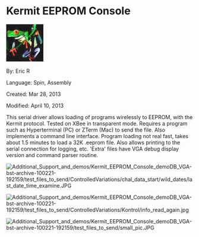# Kermit EEPROM Console

![frog_thumbnail_brightened.jpg](frog_thumbnail_brightened.jpg)

By: Eric R

Language: Spin, Assembly

Created: Mar 28, 2013

Modified: April 10, 2013

This serial driver allows loading of programs wirelessly to EEPROM, with the Kermit protocol. Tested on XBee in transparent mode. Requires a program such as Hyperterminal (PC) or ZTerm (Mac) to send the file. Also implements a command line interface. Program loading not real fast, takes about 1.5 minutes to load a 32K .eeprom file. Also allows printing to the serial connection for logging, etc. 'Extra' files have VGA debug display version and command parser routine.

![Additional_Support_and_demos/Kermit_EEPROM_Console_demoDB_VGA-bst-archive-100221-192159/test_files_to_send/ControlledVariations/chal_data_start/wild_dates/last_date_time_examine.JPG](Additional_Support_and_demos/Kermit_EEPROM_Console_demoDB_VGA-bst-archive-100221-192159/test_files_to_send/ControlledVariations/chal_data_start/wild_dates/last_date_time_examine.JPG)

![Additional_Support_and_demos/Kermit_EEPROM_Console_demoDB_VGA-bst-archive-100221-192159/test_files_to_send/ControlledVariations/Kontrol/info_read_again.jpg](Additional_Support_and_demos/Kermit_EEPROM_Console_demoDB_VGA-bst-archive-100221-192159/test_files_to_send/ControlledVariations/Kontrol/info_read_again.jpg)

![Additional_Support_and_demos/Kermit_EEPROM_Console_demoDB_VGA-bst-archive-100221-192159/test_files_to_send/small_pic.JPG](Additional_Support_and_demos/Kermit_EEPROM_Console_demoDB_VGA-bst-archive-100221-192159/test_files_to_send/small_pic.JPG)
